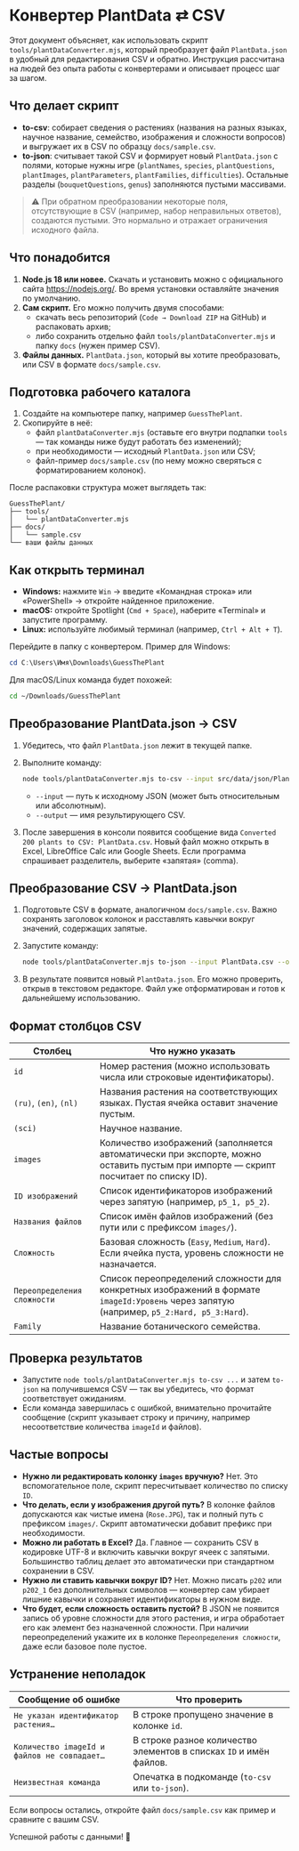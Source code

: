 # Конвертер PlantData ⇄ CSV

Этот документ объясняет, как использовать скрипт `tools/plantDataConverter.mjs`, который преобразует файл `PlantData.json` в удобный для редактирования CSV и обратно. Инструкция рассчитана на людей без опыта работы с конвертерами и описывает процесс шаг за шагом.

## Что делает скрипт

- **to-csv**: собирает сведения о растениях (названия на разных языках, научное название, семейство, изображения и сложности вопросов) и выгружает их в CSV по образцу `docs/sample.csv`.
- **to-json**: считывает такой CSV и формирует новый `PlantData.json` с полями, которые нужны игре (`plantNames`, `species`, `plantQuestions`, `plantImages`, `plantParameters`, `plantFamilies`, `difficulties`). Остальные разделы (`bouquetQuestions`, `genus`) заполняются пустыми массивами.

> ⚠️ При обратном преобразовании некоторые поля, отсутствующие в CSV (например, набор неправильных ответов), создаются пустыми. Это нормально и отражает ограничения исходного файла.

## Что понадобится

1. **Node.js 18 или новее.** Скачать и установить можно с официального сайта <https://nodejs.org/>. Во время установки оставляйте значения по умолчанию.
2. **Сам скрипт.** Его можно получить двумя способами:
   - скачать весь репозиторий (`Code → Download ZIP` на GitHub) и распаковать архив;
   - либо сохранить отдельно файл `tools/plantDataConverter.mjs` и папку `docs` (нужен пример CSV).
3. **Файлы данных.** `PlantData.json`, который вы хотите преобразовать, или CSV в формате `docs/sample.csv`.

## Подготовка рабочего каталога

1. Создайте на компьютере папку, например `GuessThePlant`.
2. Скопируйте в неё:
   - файл `plantDataConverter.mjs` (оставьте его внутри подпапки `tools` — так команды ниже будут работать без изменений);
   - при необходимости — исходный `PlantData.json` или CSV;
   - файл-пример `docs/sample.csv` (по нему можно сверяться с форматированием колонок).

После распаковки структура может выглядеть так:

```
GuessThePlant/
├── tools/
│   └── plantDataConverter.mjs
├── docs/
│   └── sample.csv
└── ваши файлы данных
```

## Как открыть терминал

- **Windows:** нажмите `Win` → введите «Командная строка» или «PowerShell» → откройте найденное приложение.
- **macOS:** откройте Spotlight (`Cmd + Space`), наберите «Terminal» и запустите программу.
- **Linux:** используйте любимый терминал (например, `Ctrl + Alt + T`).

Перейдите в папку с конвертером. Пример для Windows:

```powershell
cd C:\Users\Имя\Downloads\GuessThePlant
```

Для macOS/Linux команда будет похожей:

```bash
cd ~/Downloads/GuessThePlant
```

## Преобразование PlantData.json → CSV

1. Убедитесь, что файл `PlantData.json` лежит в текущей папке.
2. Выполните команду:

   ```bash
   node tools/plantDataConverter.mjs to-csv --input src/data/json/PlantData.json --output PlantData.csv
   ```

   - `--input` — путь к исходному JSON (может быть относительным или абсолютным).
   - `--output` — имя результирующего CSV.

3. После завершения в консоли появится сообщение вида `Converted 200 plants to CSV: PlantData.csv`. Новый файл можно открыть в Excel, LibreOffice Calc или Google Sheets. Если программа спрашивает разделитель, выберите «запятая» (comma).

## Преобразование CSV → PlantData.json

1. Подготовьте CSV в формате, аналогичном `docs/sample.csv`. Важно сохранять заголовок колонок и расставлять кавычки вокруг значений, содержащих запятые.
2. Запустите команду:

   ```bash
   node tools/plantDataConverter.mjs to-json --input PlantData.csv --output PlantData.json
   ```

3. В результате появится новый `PlantData.json`. Его можно проверить, открыв в текстовом редакторе. Файл уже отформатирован и готов к дальнейшему использованию.

## Формат столбцов CSV

| Столбец | Что нужно указать |
| --- | --- |
| `id` | Номер растения (можно использовать числа или строковые идентификаторы). |
| `(ru)`, `(en)`, `(nl)` | Названия растения на соответствующих языках. Пустая ячейка оставит значение пустым. |
| `(sci)` | Научное название. |
| `images` | Количество изображений (заполняется автоматически при экспорте, можно оставить пустым при импорте — скрипт посчитает по списку ID). |
| `ID изображений` | Список идентификаторов изображений через запятую (например, `p5_1, p5_2`). |
| `Названия файлов` | Список имён файлов изображений (без пути или с префиксом `images/`). |
| `Сложность` | Базовая сложность (`Easy`, `Medium`, `Hard`). Если ячейка пуста, уровень сложности не назначается. |
| `Переопределения сложности` | Список переопределений сложности для конкретных изображений в формате `imageId:Уровень` через запятую (например, `p5_2:Hard, p5_3:Hard`). |
| `Family` | Название ботанического семейства. |

## Проверка результатов

- Запустите `node tools/plantDataConverter.mjs to-csv ...` и затем `to-json` на получившемся CSV — так вы убедитесь, что формат соответствует ожиданиям.
- Если команда завершилась с ошибкой, внимательно прочитайте сообщение (скрипт указывает строку и причину, например несоответствие количества `imageId` и файлов).

## Частые вопросы

- **Нужно ли редактировать колонку `images` вручную?** Нет. Это вспомогательное поле, скрипт пересчитывает количество по списку `ID`.
- **Что делать, если у изображения другой путь?** В колонке файлов допускаются как чистые имена (`Rose.JPG`), так и полный путь с префиксом `images/`. Скрипт автоматически добавит префикс при необходимости.
- **Можно ли работать в Excel?** Да. Главное — сохранить CSV в кодировке UTF-8 и включить кавычки вокруг ячеек с запятыми. Большинство таблиц делает это автоматически при стандартном сохранении в CSV.
- **Нужно ли ставить кавычки вокруг ID?** Нет. Можно писать `p202` или `p202_1` без дополнительных символов — конвертер сам убирает лишние кавычки и сохраняет идентификаторы в нужном виде.
- **Что будет, если сложность оставить пустой?** В JSON не появится запись об уровне сложности для этого растения, и игра обработает его как элемент без назначенной сложности. При наличии переопределений укажите их в колонке `Переопределения сложности`, даже если базовое поле пустое.

## Устранение неполадок

| Сообщение об ошибке | Что проверить |
| --- | --- |
| `Не указан идентификатор растения…` | В строке пропущено значение в колонке `id`. |
| `Количество imageId и файлов не совпадает…` | В строке разное количество элементов в списках `ID` и имён файлов. |
| `Неизвестная команда` | Опечатка в подкоманде (`to-csv` или `to-json`). |

Если вопросы остались, откройте файл `docs/sample.csv` как пример и сравните с вашим CSV.

Успешной работы с данными! 🌱
